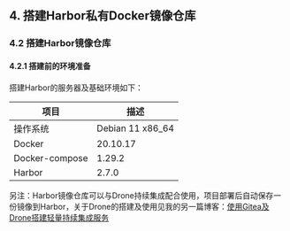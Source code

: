 ## 4. 搭建Harbor私有Docker镜像仓库
### 4.2 搭建Harbor镜像仓库
#### 4.2.1 搭建前的环境准备

搭建Harbor的服务器及基础环境如下：

| 项目           | 描述             |
| -------------- | ---------------- |
| 操作系统       | Debian 11 x86_64 |
| Docker         | 20.10.17         |
| Docker-compose | 1.29.2           |
| Harbor         | 2.7.0            |

另注：Harbor镜像仓库可以与Drone持续集成配合使用，项目部署后自动保存一份镜像到Harbor，关于Drone的搭建及使用见我的另一篇博客：[使用Gitea及Drone搭建轻量持续集成服务](https://www.eula.club/blogs/使用Gitea及Drone搭建轻量持续集成服务.html)
